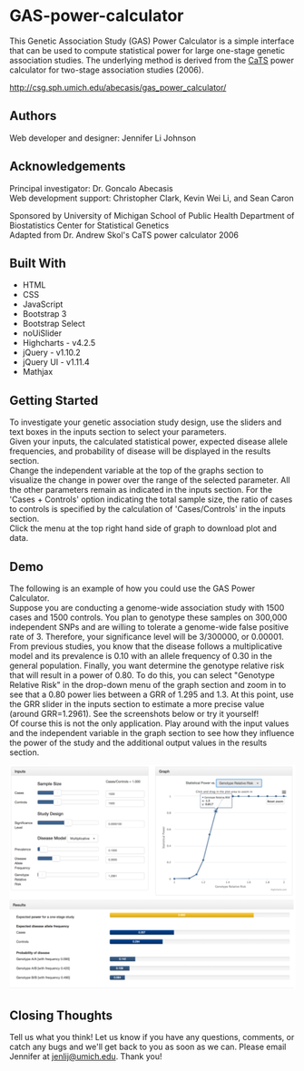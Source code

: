 # GAS-power-calculator
This Genetic Association Study (GAS) Power Calculator is a simple interface that can be used to compute statistical power for large one-stage genetic association studies. The underlying method is derived from the [CaTS](http://csg.sph.umich.edu//abecasis/CaTS/index.html) power calculator for two-stage association studies (2006).

http://csg.sph.umich.edu/abecasis/gas_power_calculator/

## Authors
Web developer and designer: Jennifer Li Johnson

## Acknowledgements
Principal investigator: Dr. Goncalo Abecasis  
Web development support: Christopher Clark, Kevin Wei Li, and Sean Caron

Sponsored by University of Michigan School of Public Health Department of Biostatistics Center for Statistical Genetics  
Adapted from Dr. Andrew Skol's CaTS power calculator 2006

## Built With
* HTML
* CSS
* JavaScript
* Bootstrap 3
* Bootstrap Select
* noUiSlider
* Highcharts - v4.2.5
* jQuery - v1.10.2
* jQuery UI - v1.11.4
* Mathjax

## Getting Started
To investigate your genetic association study design, use the sliders and text boxes in the inputs section to select your parameters.  
Given your inputs, the calculated statistical power, expected disease allele frequencies, and probability of disease will be displayed in the results section.  
Change the independent variable at the top of the graphs section to visualize the change in power over the range of the selected parameter. All the other parameters remain as indicated in the inputs section. For the 'Cases + Controls' option indicating the total sample size, the ratio of cases to controls is specified by the calculation of 'Cases/Controls' in the inputs section.  
Click the menu at the top right hand side of graph to download plot and data.  

## Demo
The following is an example of how you could use the GAS Power Calculator.  
Suppose you are conducting a genome-wide association study with 1500 cases and 1500 controls. You plan to genotype these samples on 300,000 independent SNPs and are willing to tolerate a genome-wide false positive rate of 3. Therefore, your significance level will be 3/300000, or 0.00001. From previous studies, you know that the disease follows a multiplicative model and its prevalence is 0.10 with an allele frequency of 0.30 in the general population. Finally, you want determine the genotype relative risk that will result in a power of 0.80. To do this, you can select "Genotype Relative Risk" in the drop-down menu of the graph section and zoom in to see that a 0.80 power lies between a GRR of 1.295 and 1.3. At this point, use the GRR slider in the inputs section to estimate a more precise value (around GRR=1.2961). See the screenshots below or try it yourself!  
Of course this is not the only application. Play around with the input values and the independent variable in the graph section to see how they influence the power of the study and the additional output values in the results section.  

![alt text](example.png "Logo Title Text 1")

## Closing Thoughts
Tell us what you think! Let us know if you have any questions, comments, or catch any bugs and we'll get back to you as soon as we can.
Please email Jennifer at jenlij@umich.edu. Thank you!
